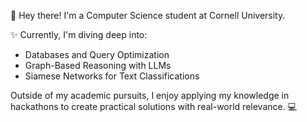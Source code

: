 
👋 Hey there! I'm a Computer Science student at Cornell University.

✨ Currently, I'm diving deep into:
- Databases and Query Optimization
- Graph-Based Reasoning with LLMs
- Siamese Networks for Text Classifications

Outside of my academic pursuits, I enjoy applying my knowledge in hackathons to create practical solutions with real-world relevance. 💻
